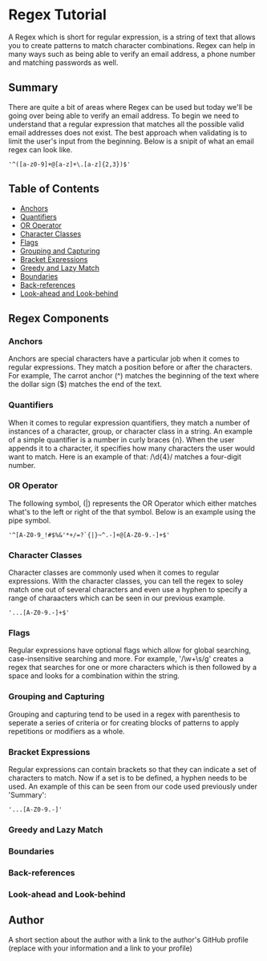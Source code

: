 # Regex Tutorial
A Regex which is short for regular expression, is a string of text that allows you to create patterns to match character combinations. Regex can help in many ways such as being able to verify an email address, a phone number and matching passwords as well.

## Summary

There are quite a bit of areas where Regex can be used but today we'll be going over being able to verify an email address. To begin we need to understand that a regular expression that matches all the possible valid email addresses does not exist. The best approach when validating is to limit the user's input from the beginning. Below is a snipit of what an email regex can look like.

```
'^([a-z0-9]+@[a-z]+\.[a-z]{2,3})$'
```

## Table of Contents

- [Anchors](#anchors)
- [Quantifiers](#quantifiers)
- [OR Operator](#or-operator)
- [Character Classes](#character-classes)
- [Flags](#flags)
- [Grouping and Capturing](#grouping-and-capturing)
- [Bracket Expressions](#bracket-expressions)
- [Greedy and Lazy Match](#greedy-and-lazy-match)
- [Boundaries](#boundaries)
- [Back-references](#back-references)
- [Look-ahead and Look-behind](#look-ahead-and-look-behind)

## Regex Components

### Anchors
Anchors are special characters have a particular job when it comes to regular expressions. They match a position before or after the characters. For example, The carrot anchor (^) matches the beginning of the text where the dollar sign ($) matches the end of the text.

### Quantifiers
When it comes to regular expression quantifiers, they match a number of instances of a character, group, or character class in a string. An example of a simple quantifier is a number in curly braces {n}. When the user appends it to a character, it specifies how many characters the user would want to match. Here is an example of that:
 /\d{4}/ matches a four-digit number.

### OR Operator
The following symbol, (|) represents the OR Operator which either matches what's to the left or right of the that symbol. Below is an example using the pipe symbol.

```
'^[A-Z0-9_!#$%&'*+/=?`{|}~^.-]+@[A-Z0-9.-]+$'
```
### Character Classes
Character classes are commonly used when it comes to regular expressions. With the character classes, you can tell the regex to soley match one out of several characters and even use a hyphen to specify a range of charaacters which can be seen in our previous example.
```
'...[A-Z0-9.-]+$'
```
### Flags
Regular expressions have optional flags which allow for global searching, case-insensitive searching and more. For example, '/\w+\s/g' creates a regex that searches for one or more characters which is then followed by a space and looks for a combination within the string.

### Grouping and Capturing
Grouping and capturing tend to be used in a regex with parenthesis to seperate a series of criteria or for creating blocks of patterns to apply repetitions or modifiers as a whole. 

### Bracket Expressions
Regular expressions can contain brackets so that they can indicate a set of characters to match. Now if a set is to be defined, a hyphen needs to be used. An example of this can be seen from our code used previously under 'Summary': 
```
'...[A-Z0-9.-]'
```
### Greedy and Lazy Match

### Boundaries

### Back-references

### Look-ahead and Look-behind

## Author

A short section about the author with a link to the author's GitHub profile (replace with your information and a link to your profile)
